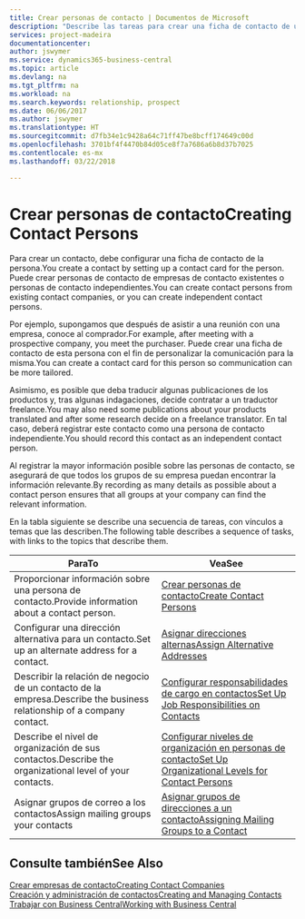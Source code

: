 ```yaml
---
title: Crear personas de contacto | Documentos de Microsoft
description: "Describe las tareas para crear una ficha de contacto de una persona, por ejemplo, un cliente potencial o proveedor, lo que ayuda a definir la relación y adaptar la comunicación."
services: project-madeira
documentationcenter: 
author: jswymer
ms.service: dynamics365-business-central
ms.topic: article
ms.devlang: na
ms.tgt_pltfrm: na
ms.workload: na
ms.search.keywords: relationship, prospect
ms.date: 06/06/2017
ms.author: jswymer
ms.translationtype: HT
ms.sourcegitcommit: d7fb34e1c9428a64c71ff47be8bcff174649c00d
ms.openlocfilehash: 3701bf4f4470b84d05ce8f7a7686a6b8d37b7025
ms.contentlocale: es-mx
ms.lasthandoff: 03/22/2018

---
```

# <a name="creating-contact-persons"></a><span data-ttu-id="a4872-103">Crear personas de contacto</span><span class="sxs-lookup"><span data-stu-id="a4872-103">Creating Contact Persons</span></span>
<span data-ttu-id="a4872-104">Para crear un contacto, debe configurar una ficha de contacto de la persona.</span><span class="sxs-lookup"><span data-stu-id="a4872-104">You create a contact by setting up a contact card for the person.</span></span> <span data-ttu-id="a4872-105">Puede crear personas de contacto de empresas de contacto existentes o personas de contacto independientes.</span><span class="sxs-lookup"><span data-stu-id="a4872-105">You can create contact persons from existing contact companies, or you can create independent contact persons.</span></span>

<span data-ttu-id="a4872-106">Por ejemplo, supongamos que después de asistir a una reunión con una empresa, conoce al comprador.</span><span class="sxs-lookup"><span data-stu-id="a4872-106">For example, after meeting with a prospective company, you meet the purchaser.</span></span> <span data-ttu-id="a4872-107">Puede crear una ficha de contacto de esta persona con el fin de personalizar la comunicación para la misma.</span><span class="sxs-lookup"><span data-stu-id="a4872-107">You can create a contact card for this person so communication can be more tailored.</span></span>

<span data-ttu-id="a4872-108">Asimismo, es posible que deba traducir algunas publicaciones de los productos y, tras algunas indagaciones, decide contratar a un traductor freelance.</span><span class="sxs-lookup"><span data-stu-id="a4872-108">You may also need some publications about your products translated and after some research decide on a freelance translator.</span></span> <span data-ttu-id="a4872-109">En tal caso, deberá registrar este contacto como una persona de contacto independiente.</span><span class="sxs-lookup"><span data-stu-id="a4872-109">You should record this contact as an independent contact person.</span></span>

<span data-ttu-id="a4872-110">Al registrar la mayor información posible sobre las personas de contacto, se asegurará de que todos los grupos de su empresa puedan encontrar la información relevante.</span><span class="sxs-lookup"><span data-stu-id="a4872-110">By recording as many details as possible about a contact person ensures that all groups at your company can find the relevant information.</span></span>

<span data-ttu-id="a4872-111">En la tabla siguiente se describe una secuencia de tareas, con vínculos a temas que las describen.</span><span class="sxs-lookup"><span data-stu-id="a4872-111">The following table describes a sequence of tasks, with links to the topics that describe them.</span></span>

| <span data-ttu-id="a4872-112">Para</span><span class="sxs-lookup"><span data-stu-id="a4872-112">To</span></span> | <span data-ttu-id="a4872-113">Vea</span><span class="sxs-lookup"><span data-stu-id="a4872-113">See</span></span> |
| --- | --- |
| <span data-ttu-id="a4872-114">Proporcionar información sobre una persona de contacto.</span><span class="sxs-lookup"><span data-stu-id="a4872-114">Provide information about a contact person.</span></span> |[<span data-ttu-id="a4872-115">Crear personas de contacto</span><span class="sxs-lookup"><span data-stu-id="a4872-115">Create Contact Persons</span></span>](marketing-how-create-contact-persons.md) |
| <span data-ttu-id="a4872-116">Configurar una dirección alternativa para un contacto.</span><span class="sxs-lookup"><span data-stu-id="a4872-116">Set up an alternate address for a contact.</span></span> |[<span data-ttu-id="a4872-117">Asignar direcciones alternas</span><span class="sxs-lookup"><span data-stu-id="a4872-117">Assign Alternative Addresses</span></span>](marketing-how-assign-alternate-address.md) |
| <span data-ttu-id="a4872-118">Describir la relación de negocio de un contacto de la empresa.</span><span class="sxs-lookup"><span data-stu-id="a4872-118">Describe the business relationship of a company contact.</span></span> |[<span data-ttu-id="a4872-119">Configurar responsabilidades de cargo en contactos</span><span class="sxs-lookup"><span data-stu-id="a4872-119">Set Up Job Responsibilities on Contacts</span></span>](marketing-job-responsibilities.md) |
| <span data-ttu-id="a4872-120">Describe el nivel de organización de sus contactos.</span><span class="sxs-lookup"><span data-stu-id="a4872-120">Describe the organizational level of your contacts.</span></span> |[<span data-ttu-id="a4872-121">Configurar niveles de organización en personas de contacto</span><span class="sxs-lookup"><span data-stu-id="a4872-121">Set Up Organizational Levels for Contact Persons</span></span>](marketing-organizational-levels.md) |
| <span data-ttu-id="a4872-122">Asignar grupos de correo a los contactos</span><span class="sxs-lookup"><span data-stu-id="a4872-122">Assign mailing groups your contacts</span></span> |[<span data-ttu-id="a4872-123">Asignar grupos de direcciones a un contacto</span><span class="sxs-lookup"><span data-stu-id="a4872-123">Assigning Mailing Groups to a Contact</span></span>](marketing-mailing-groups.md) |

## <a name="see-also"></a><span data-ttu-id="a4872-124">Consulte también</span><span class="sxs-lookup"><span data-stu-id="a4872-124">See Also</span></span>
[<span data-ttu-id="a4872-125">Crear empresas de contacto</span><span class="sxs-lookup"><span data-stu-id="a4872-125">Creating Contact Companies</span></span>](marketing-create-contact-companies.md)  
[<span data-ttu-id="a4872-126">Creación y administración de contactos</span><span class="sxs-lookup"><span data-stu-id="a4872-126">Creating and Managing Contacts</span></span>]()  
[<span data-ttu-id="a4872-127">Trabajar con Business Central</span><span class="sxs-lookup"><span data-stu-id="a4872-127">Working with Business Central</span></span>](ui-work-product.md)

